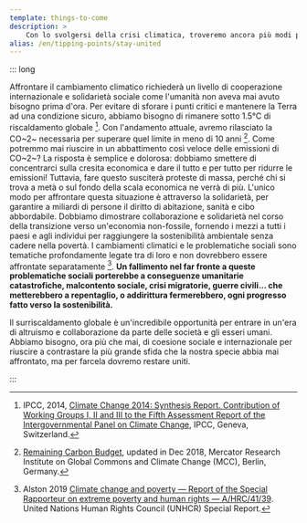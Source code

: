 ```yaml
---
template: things-to-come
description: >
    Con lo svolgersi della crisi climatica, troveremo ancora più modi per dividerci, mettendo alla prova la resilienza della nostra società. Le condizioni di vita delle persone più emarginate potranno solo peggiorare in un futuro simile. Le divisioni all'interno della società e tra diverse società rappresentano un rischio per la coesione, specialmente in un contesto che richiede una cooperazione globale.
alias: /en/tipping-points/stay-united
---
```


::: long

Affrontare il cambiamento climatico richiederà un livello di cooperazione internazionale e solidarietà sociale come l'umanità non aveva mai avuto bisogno prima d'ora. Per evitare di sforare i punti critici e mantenere la Terra ad una condizione sicuro, abbiamo bisogno di rimanere sotto 1.5°C di riscaldamento globale [^IPCC2014]. Con l'andamento attuale, avremo rilasciato la CO~2~ necessaria per superare quel limite in meno di 10 anni [^co2budget]. Come potremmo mai riuscire in un abbattimento così veloce delle emissioni di CO~2~? La risposta è semplice e dolorosa: dobbiamo smettere di concentrarci sulla cresita economica e dare il tutto e per tutto per ridurre le emissioni! Tuttavia, fare questo susciterà proteste di massa, perché chi si trova a metà o sul fondo della scala economica ne verrà di più. L'unico modo per affrontare questa situazione è attraverso la solidarietà, per garantire a miliardi di persone il diritto di abitazione, sanità e cibo abbordabile. Dobbiamo dimostrare collaborazione e solidarietà nel corso della transizione verso un'economia non-fossile, fornendo i mezzi a tutti i paesi e agli individui per raggiungere la sostenibilità ambientale senza cadere nella povertà. I cambiamenti climatici e le problematiche sociali sono tematiche profondamente legate tra di loro e non dovrebbero essere affrontate separatamente [^Alston2019]. **Un fallimento nel far fronte a queste problematiche sociali porterebbe a conseguenze umanitarie catastrofiche, malcontento sociale, crisi migratorie, guerre civili... che metterebbero a repentaglio, o addirittura fermerebbero, ogni progresso fatto verso la sostenibilità.**

Il surriscaldamento globale è un'incredibile opportunità per entrare in un'era di altruismo e collaborazione da parte delle società e gli esseri umani. Abbiamo bisogno, ora più che mai, di coesione sociale e internazionale per riuscire a contrastare la più grande sfida che la nostra specie abbia mai affrontato, ma per farcela dovremo restare uniti.

<!-- ## References -->


[^IPCC2014]: IPCC, 2014, [Climate Change 2014: Synthesis Report. Contribution of Working Groups I, II and III to the Fifth Assessment Report of the Intergovernmental Panel on Climate Change](https://www.ipcc.ch/report/ar5/syr/), IPCC, Geneva, Switzerland.

[^Alston2019]: Alston 2019 [Climate change and poverty — Report of the Special Rapporteur on extreme poverty and human rights — A/HRC/41/39](https://www.ohchr.org/Documents/Issues/Poverty/A_HRC_41_39.pdf).  United Nations Human Rights Council (UNHCR) Special Report.

[^co2budget]: [Remaining Carbon Budget](https://www.mcc-berlin.net/en/research/co2-budget.html), updated in Dec 2018, Mercator Research Institute on Global Commons and Climate Change (MCC), Berlin, Germany.

:::
